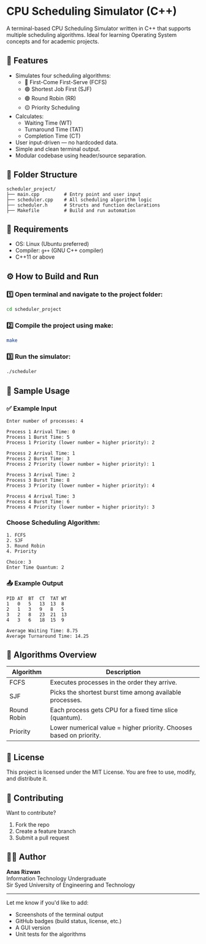 # CPU Scheduling Simulator (C++)

A terminal-based CPU Scheduling Simulator written in C++ that supports multiple scheduling algorithms. Ideal for learning Operating System concepts and for academic projects.

## 🚀 Features

- Simulates four scheduling algorithms:
  - 🔵 First-Come First-Serve (FCFS)
  - 🟢 Shortest Job First (SJF)
  - 🟣 Round Robin (RR)
  - 🟡 Priority Scheduling
- Calculates:
  - Waiting Time (WT)
  - Turnaround Time (TAT)
  - Completion Time (CT)
- User input-driven — no hardcoded data.
- Simple and clean terminal output.
- Modular codebase using header/source separation.

## 📁 Folder Structure

```
scheduler_project/
├── main.cpp         # Entry point and user input
├── scheduler.cpp    # All scheduling algorithm logic
├── scheduler.h      # Structs and function declarations
├── Makefile         # Build and run automation
```

## 🧰 Requirements

- OS: Linux (Ubuntu preferred)
- Compiler: `g++` (GNU C++ compiler)
- C++11 or above

## ⚙️ How to Build and Run

### 1️⃣ Open terminal and navigate to the project folder:
```bash
cd scheduler_project
```

### 2️⃣ Compile the project using make:
```bash
make
```

### 3️⃣ Run the simulator:
```bash
./scheduler
```

## 🧪 Sample Usage

### ✅ Example Input
```
Enter number of processes: 4

Process 1 Arrival Time: 0
Process 1 Burst Time: 5
Process 1 Priority (lower number = higher priority): 2

Process 2 Arrival Time: 1
Process 2 Burst Time: 3
Process 2 Priority (lower number = higher priority): 1

Process 3 Arrival Time: 2
Process 3 Burst Time: 8
Process 3 Priority (lower number = higher priority): 4

Process 4 Arrival Time: 3
Process 4 Burst Time: 6
Process 4 Priority (lower number = higher priority): 3
```
### Choose Scheduling Algorithm:
```
1. FCFS
2. SJF
3. Round Robin
4. Priority

Choice: 3
Enter Time Quantum: 2
```

### 📤 Example Output
```
PID	AT	BT	CT	TAT	WT
1	0	5	13	13	8
2	1	3	9	8	5
3	2	8	23	21	13
4	3	6	18	15	9

Average Waiting Time: 8.75
Average Turnaround Time: 14.25
```

## 🔧 Algorithms Overview

| Algorithm   | Description |
|------------|-------------|
| FCFS       | Executes processes in the order they arrive. |
| SJF        | Picks the shortest burst time among available processes. |
| Round Robin | Each process gets CPU for a fixed time slice (quantum). |
| Priority   | Lower numerical value = higher priority. Chooses based on priority. |

## 📄 License

This project is licensed under the MIT License.
You are free to use, modify, and distribute it.

## 🤝 Contributing

Want to contribute?
1. Fork the repo
2. Create a feature branch
3. Submit a pull request

## 👨‍💻 Author

**Anas Rizwan**  
Information Technology Undergraduate  
Sir Syed University of Engineering and Technology

---

Let me know if you'd like to add:
- Screenshots of the terminal output
- GitHub badges (build status, license, etc.)
- A GUI version
- Unit tests for the algorithms
